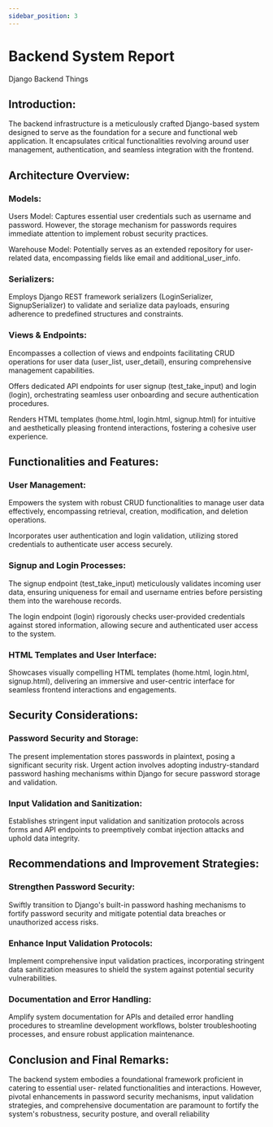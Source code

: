 ```yaml
---
sidebar_position: 3
---
```


# Backend System Report

Django Backend Things

## Introduction:

The backend infrastructure is a meticulously crafted Django-based system designed to serve as the
foundation for a secure and functional web application. It encapsulates critical functionalities
revolving around user management, authentication, and seamless integration with the frontend.

## Architecture Overview:

### Models:

Users Model: Captures essential user credentials such as username and password. However, the
storage mechanism for passwords requires immediate attention to implement robust security
practices.

Warehouse Model: Potentially serves as an extended repository for user-related data, encompassing
fields like email and additional_user_info.

### Serializers:

Employs Django REST framework serializers (LoginSerializer, SignupSerializer) to validate and serialize
data payloads, ensuring adherence to predefined structures and constraints.

### Views & Endpoints:

Encompasses a collection of views and endpoints facilitating CRUD operations for user data
(user_list, user_detail), ensuring comprehensive management capabilities.

Offers dedicated API endpoints for user signup (test_take_input) and login (login), orchestrating
seamless user onboarding and secure authentication procedures.

Renders HTML templates (home.html, login.html, signup.html) for intuitive and aesthetically pleasing
frontend interactions, fostering a cohesive user experience.

## Functionalities and Features:

### User Management:

Empowers the system with robust CRUD functionalities to manage user data effectively,
encompassing retrieval, creation, modification, and deletion operations.

Incorporates user authentication and login validation, utilizing stored credentials to authenticate user
access securely.

### Signup and Login Processes:

The signup endpoint (test_take_input) meticulously validates incoming user data, ensuring
uniqueness for email and username entries before persisting them into the warehouse records.

The login endpoint (login) rigorously checks user-provided credentials against stored information,
allowing secure and authenticated user access to the system.

### HTML Templates and User Interface:

Showcases visually compelling HTML templates (home.html, login.html, signup.html), delivering an
immersive and user-centric interface for seamless frontend interactions and engagements.

## Security Considerations:

### Password Security and Storage:

The present implementation stores passwords in plaintext, posing a significant security risk. Urgent
action involves adopting industry-standard password hashing mechanisms within Django for secure
password storage and validation.

### Input Validation and Sanitization:

Establishes stringent input validation and sanitization protocols across forms and API endpoints to
preemptively combat injection attacks and uphold data integrity.

## Recommendations and Improvement Strategies:

### Strengthen Password Security:

Swiftly transition to Django's built-in password hashing mechanisms to fortify password security and
mitigate potential data breaches or unauthorized access risks.

### Enhance Input Validation Protocols:

Implement comprehensive input validation practices, incorporating stringent data sanitization
measures to shield the system against potential security vulnerabilities.

### Documentation and Error Handling:

Amplify system documentation for APIs and detailed error handling procedures to streamline
development workflows, bolster troubleshooting processes, and ensure robust application
maintenance.

## Conclusion and Final Remarks:

The backend system embodies a foundational framework proficient in catering to essential user-
related functionalities and interactions. However, pivotal enhancements in password security
mechanisms, input validation strategies, and comprehensive documentation are paramount to fortify
the system's robustness, security posture, and overall reliability